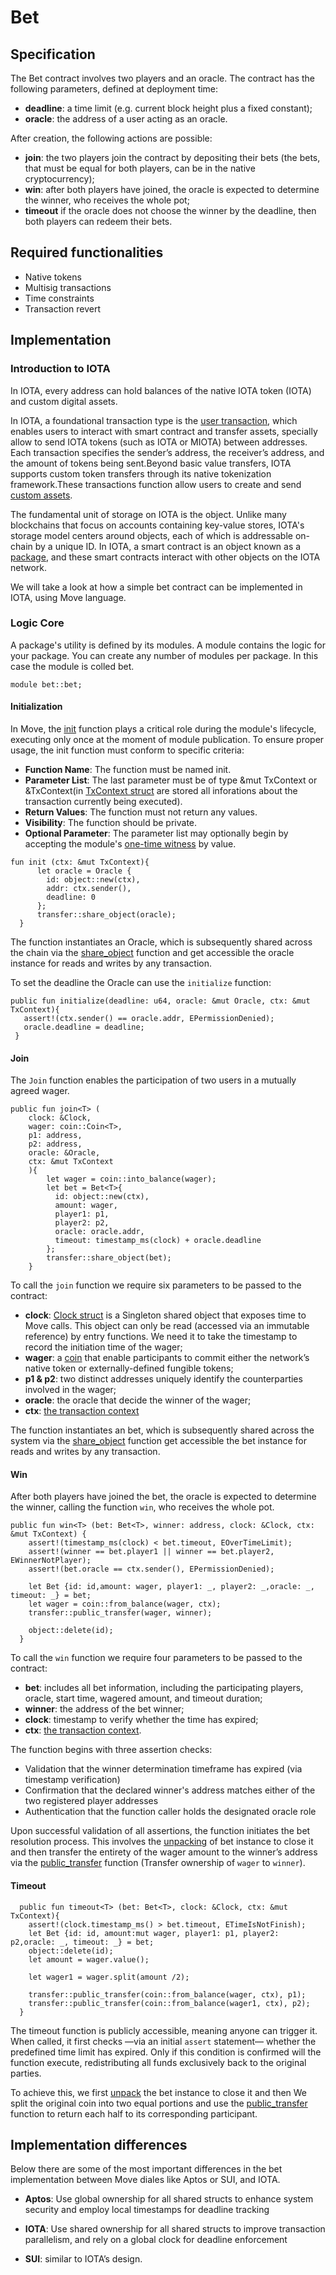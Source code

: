 # Bet

## Specification

The Bet contract involves two players and an oracle. The contract has the following parameters, defined at deployment time:
- **deadline**: a time limit (e.g. current block height plus a fixed constant); 
- **oracle**: the address of a user acting as an oracle.

After creation, the following actions are possible: 
- **join**: the two players join the contract by depositing their bets (the bets, that must be equal for both players, can be in the native cryptocurrency);
- **win**: after both players have joined, the oracle is expected to determine the winner, who receives the whole pot;
- **timeout** if the oracle does not choose the winner by the deadline, then both players can redeem their bets.

## Required functionalities

- Native tokens
- Multisig transactions
- Time constraints
- Transaction revert


## Implementation

### Introduction to IOTA

In IOTA, every address can hold balances of the native IOTA token (IOTA) and custom digital assets.

In IOTA, a foundational transaction type is the [user transaction](https://docs.iota.org/developer/iota-101/transactions/), which enables users to interact with smart contract and transfer assets, specially allow to send IOTA tokens (such as IOTA or MIOTA) between addresses. Each transaction specifies the sender’s address, the receiver’s address, and the amount of tokens being sent.Beyond basic value transfers, IOTA supports custom token transfers through its native tokenization framework.These transactions function allow users to create and send [custom assets](vhttps://docs.iota.org/developer/iota-101/create-coin/).

The fundamental unit of storage on IOTA is the object. Unlike many blockchains that focus on accounts containing key-value stores, IOTA's storage model centers around objects, each of which is addressable on-chain by a unique ID. In IOTA, a smart contract is an object known as a [package](https://docs.iota.org/references/framework/iota-framework/package), and these smart contracts interact with other objects on the IOTA network.

We will take a look at how a simple bet contract can be implemented in IOTA, using Move language.

### Logic Core

A package's utility is defined by its modules. A module contains the logic for your package. You can create any number of modules per package. In this case the module is colled bet.

```move
module bet::bet;
```

#### Initialization

In Move, the [init](https://docs.iota.org/developer/iota-101/move-overview/init) function plays a critical role during the module's lifecycle, executing only once at the moment of module publication. To ensure proper usage, the init function must conform to specific criteria:
- **Function Name**: The function must be named init.
- **Parameter List**: The last parameter must be of type &mut TxContext or &TxContext(in [TxContext struct](https://docs.iota.org/references/framework/testnet/iota-framework/tx_context#0x2_tx_context_TxContext) are stored all inforations about the transaction currently being executed).
- **Return Values**: The function must not return any values.
- **Visibility**: The function should be private.
- **Optional Parameter**: The parameter list may optionally begin by accepting the module's [one-time witness](https://docs.iota.org/developer/iota-101/move-overview/one-time-witness) by value.

```move
fun init (ctx: &mut TxContext){
      let oracle = Oracle {
        id: object::new(ctx),
        addr: ctx.sender(),
        deadline: 0
      };
      transfer::share_object(oracle);
  }
```
The function instantiates an Oracle, which is subsequently shared across the chain via the [share_object](https://docs.iota.org/references/framework/testnet/iota-framework/transfer#function-share_object) function and get accessible the oracle instance for reads and writes by any transaction.

To set the deadline the Oracle can use the `initialize` function: 
 ```move
 public fun initialize(deadline: u64, oracle: &mut Oracle, ctx: &mut TxContext){
    assert!(ctx.sender() == oracle.addr, EPermissionDenied);
    oracle.deadline = deadline;
  }
```
#### Join

The `Join` function enables the participation of two users in a mutually agreed wager.

```move
public fun join<T> (
    clock: &Clock, 
    wager: coin::Coin<T>,
    p1: address, 
    p2: address, 
    oracle: &Oracle,
    ctx: &mut TxContext
    ){
        let wager = coin::into_balance(wager);
        let bet = Bet<T>{
          id: object::new(ctx),
          amount: wager,
          player1: p1,
          player2: p2,
          oracle: oracle.addr,
          timeout: timestamp_ms(clock) + oracle.deadline 
        };
        transfer::share_object(bet);
    }
```

To call the `join` function we require six parameters to be passed to the contract:

- **clock**: [Clock struct](https://docs.iota.org/references/framework/testnet/iota-framework/clock#0x2_clock_Clock) is a Singleton shared object that exposes time to Move calls. This object can only be read (accessed via an immutable reference) by entry functions. We need it to take the timestamp to record the initiation time of the wager;
- **wager**: a [coin](https://docs.iota.org/references/framework/iota-framework/coin) that enable participants to commit either the network’s native token or externally-defined fungible tokens;
- **p1 & p2**: two distinct addresses uniquely identify the counterparties involved in the wager;
- **oracle**: the oracle that decide the winner of the wager;
- **ctx**: [the transaction context](https://docs.iota.org/references/framework/testnet/iota-framework/tx_contex)

The function instantiates an bet, which is subsequently shared across the system via the [share_object](https://docs.iota.org/references/framework/testnet/iota-framework/transfer#function-share_object) function get accessible the bet instance for reads and writes by any transaction.

#### Win
After both players have joined the bet, the oracle is expected to determine the winner, calling the function `win`, who receives the whole pot.

```move
public fun win<T> (bet: Bet<T>, winner: address, clock: &Clock, ctx: &mut TxContext) {
    assert!(timestamp_ms(clock) < bet.timeout, EOverTimeLimit);
    assert!(winner == bet.player1 || winner == bet.player2, EWinnerNotPlayer);
    assert!(bet.oracle == ctx.sender(), EPermissionDenied);

    let Bet {id: id,amount: wager, player1: _, player2: _,oracle: _, timeout: _} = bet;
    let wager = coin::from_balance(wager, ctx);
    transfer::public_transfer(wager, winner);

    object::delete(id);
  }
```
To call the `win` function we require four parameters to be passed to the contract:

- **bet**: includes all bet information, including the participating players, oracle, start time, wagered amount, and timeout duration;
- **winner**: the address of the bet winner;
- **clock**: timestamp to verify whether the time has expired;
- **ctx**: [the transaction context](https://docs.iota.org/references/framework/testnet/iota-framework/tx_contex).

The function begins with three assertion checks:

- Validation that the winner determination timeframe has expired (via timestamp verification)
- Confirmation that the declared winner's address matches either of the two registered player addresses
- Authentication that the function caller holds the designated oracle role

Upon successful validation of all assertions, the function initiates the bet resolution process. This involves the [unpacking](https://docs.iota.org/developer/iota-101/move-overview/structs-and-abilities/struct#Unpacking-a-Stuct) of bet instance to close it and then transfer the entirety of the wager amount to the winner’s address via the [public_transfer](https://docs.iota.org/references/framework/testnet/iota-framework/transfer#function-public_transfer) function (Transfer ownership of `wager` to `winner`).

#### Timeout

```move
  public fun timeout<T> (bet: Bet<T>, clock: &Clock, ctx: &mut TxContext){
    assert!(clock.timestamp_ms() > bet.timeout, ETimeIsNotFinish);
    let Bet {id: id, amount:mut wager, player1: p1, player2: p2,oracle: _, timeout: _} = bet;
    object::delete(id);
    let amount = wager.value();

    let wager1 = wager.split(amount /2);
    
    transfer::public_transfer(coin::from_balance(wager, ctx), p1);
    transfer::public_transfer(coin::from_balance(wager1, ctx), p2);
  }
```
The timeout function is publicly accessible, meaning anyone can trigger it. When called, it first checks —via an initial `assert` statement— whether the predefined time limit has expired. Only if this condition is confirmed will the function execute, redistributing all funds exclusively back to the original parties.

To achieve this, we first [unpack](https://docs.iota.org/developer/iota-101/move-overview/structs-and-abilities/struct#Unpacking-a-Stuct) the bet instance to close it and then We split the original coin into two equal portions and use the [public_transfer](https://docs.iota.org/references/framework/testnet/iota-framework/transfer#function-public_transfer) function to return each half to its corresponding participant.


## Implementation differences

Below there are some of the most important differences in the bet implementation between Move diales like Aptos or SUI, and IOTA.

- **Aptos**: Use global ownership for all shared structs to enhance system security and employ local timestamps for deadline tracking

- **IOTA**: Use shared ownership for all shared structs to improve transaction parallelism, and rely on a global clock for deadline enforcement

- **SUI**: similar to IOTA’s design.

